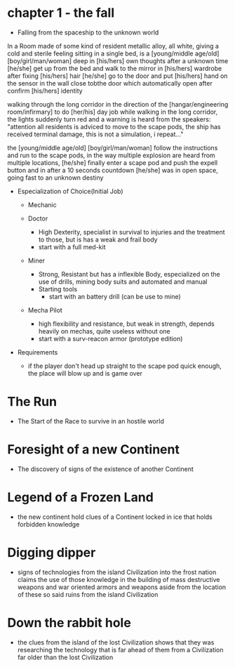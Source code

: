 # chapter 1 - the fall
* Falling from the spaceship to the unknown world

In a Room made of some kind of resident metallic alloy, all white, giving a cold and sterile feeling
sitting in a single bed, is a [young/middle age/old] [boy/girl/man/woman] deep in [his/hers] own thoughts
after a unknown time [he/she] get up from the bed and walk to the mirror in [his/hers] wardrobe
after fixing [his/hers] hair [he/she] go to the door and put [his/hers] hand on the sensor in the wall close tobthe door
which automatically open after confirm [his/hers] identity

walking through the long corridor in the direction of the [hangar/engineering room/infirmary] to do [her/his] day job
while walking in the long corridor, the lights suddenly turn red and a warning is heard from the speakers: "attention all residents
is adviced to move to the scape pods, the ship has received terminal damage, this is not a simulation, i repeat..."

the [young/middle age/old] [boy/girl/man/woman] follow the instructions and run to the scape pods, in the way multiple explosion
are heard from multiple locations, [he/she] finally enter a scape pod and push the expell button and in after a 10 seconds countdown
[he/she] was in open space, going fast to an unknown destiny 

* Especialization of Choice(Initial Job)
   * Mechanic
    * Doctor
        * High Dexterity, specialist in survival to injuries and the treatment to those, but is has a weak and frail body
        * start with a full med-kit

    * Miner
        * Strong, Resistant but has a inflexible Body, especialized on the use of drills, mining body suits and automated and manual
		* Starting tools
       		* start with an battery drill (can be use to  mine)
        
    * Mecha Pilot
        * high flexibility and resistance, but weak in strength, depends heavily on mechas, quite useless without one
        * start with a surv-reacon armor (prototype edition)

* Requirements
    * if the player don't head up straight to the scape pod quick enough, the place will blow up and is game over

# The Run
* The Start of the Race to survive in an hostile world

# Foresight of a new Continent
* The discovery of signs of the existence of another Continent

# Legend of a Frozen Land
* the new continent hold clues of a Continent locked in ice that holds forbidden knowledge

# Digging dipper
* signs of technologies from the island Civilization into the frost nation claims the use of those 
knowledge in the building of mass destructive weapons and war oriented armors and weapons
aside from the location of these so said ruins from the island Civilization

# Down the rabbit hole
* the clues from the island of the lost Civilization shows that they was researching the
technology that is far ahead of them from a Civilization far older than the lost Civilization 
